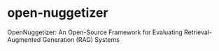 # open-nuggetizer
​OpenNuggetizer: An Open-Source Framework for Evaluating Retrieval-Augmented Generation (RAG) Systems​
